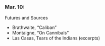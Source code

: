 ### Mar. 10:

Futures and Sources

- Brathwaite, “Caliban”
- Montaigne, “On Cannibals”
- Las Casas, Tears of the Indians (excerpts)
